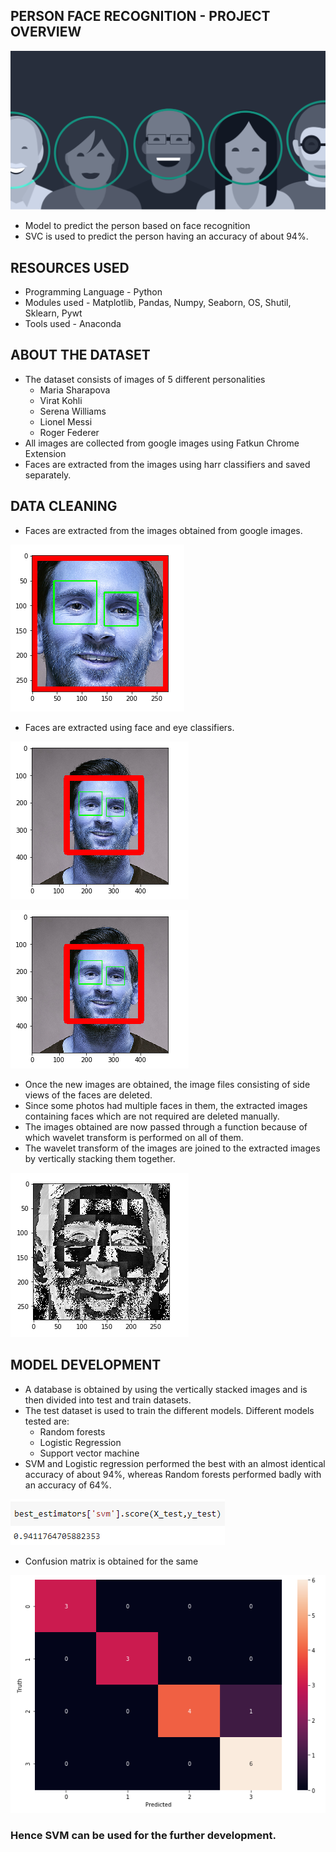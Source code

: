## PERSON FACE RECOGNITION - PROJECT OVERVIEW

![alt text](https://github.com/Rahul-Khairnar/Person_Face_Recognition/blob/master/Photos/cover_photo.png "Localities Explore")

* Model to predict the person based on face recognition
* SVC is used to predict the person having an accuracy of about 94%.

## RESOURCES USED
* Programming Language - Python
* Modules used - Matplotlib, Pandas, Numpy, Seaborn, OS, Shutil, Sklearn, Pywt
* Tools used - Anaconda

## ABOUT THE DATASET
* The dataset consists of images of 5 different personalities
    * Maria Sharapova
    * Virat Kohli
    * Serena Williams
    * Lionel Messi
    * Roger Federer
* All images are collected from google images using Fatkun Chrome Extension
* Faces are extracted from the images using harr classifiers and saved separately.

## DATA CLEANING
* Faces are extracted from the images obtained from google images.


![alt text](https://github.com/Rahul-Khairnar/Person_Face_Recognition/blob/master/Photos/face_extract.PNG "Localities Explore")


* Faces are extracted using face and eye classifiers. 


![alt text](https://github.com/Rahul-Khairnar/Person_Face_Recognition/blob/master/Photos/eyes_detect.PNG "Localities Explore")


![alt text](https://github.com/Rahul-Khairnar/Person_Face_Recognition/blob/master/Photos/eyes_detect.PNG "Localities Explore")


* Once the new images are obtained, the image files consisting of side views of the faces are deleted.
* Since some photos had multiple faces in them, the extracted images containing faces which are not required are deleted manually.
* The images obtained are now passed through a function because of which wavelet transform is performed on all of them. 
* The wavelet transform of the images are joined to the extracted images by vertically stacking them together.


![alt text](https://github.com/Rahul-Khairnar/Person_Face_Recognition/blob/master/Photos/wavelet_transform.PNG "Localities Explore")


## MODEL DEVELOPMENT
* A database is obtained by using the vertically stacked images and is then divided into test and train datasets.
* The test dataset is used to train the different models. Different models tested are:
    * Random forests
    * Logistic Regression
    * Support vector machine
* SVM and Logistic regression performed the best with an almost identical accuracy of about 94%, whereas Random forests performed badly with an accuracy of 64%.


![alt text](https://github.com/Rahul-Khairnar/Person_Face_Recognition/blob/master/Photos/accuracy.PNG "Localities Explore")


* Confusion matrix is obtained for the same


![alt text](https://github.com/Rahul-Khairnar/Person_Face_Recognition/blob/master/Photos/confusion_matrix.PNG "Localities Explore")


### Hence SVM can be used for the further development.

